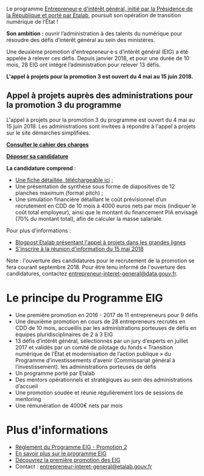 Le programme [Entrepreneur·e d'intérêt général, initié par la
Présidence de la République et porté par
Etalab](https://www.etalab.gouv.fr/entrepreneurs-dinteret-general),
poursuit son opération de transition numérique de l’État !

**Son ambition :** ouvrir l’administration à des talents du numérique
pour résoudre des défis d’intérêt général au sein des ministères.

Une deuxième promotion d'entrepreneur·e·s d’intérêt général (EIG) a
été appelée à relever ces défis.  Depuis janvier 2018, et pour une
durée de 10 mois, 28 EIG ont intégré l’administration pour relever 13
défis.

**L'appel à projets pour la promotion 3 est ouvert du 4 mai au 15 juin 2018.**

## Appel à projets auprès des administrations pour la promotion 3 du programme

L'appel à projets pour la promotion 3 du programme est ouvert du 4 mai au 15 juin 2018. Les administrations sont invitées à répondre à l'appel à projets sur le site démarches simplifiées.

[**Consulter le cahier des charges**](https://entrepreneur-interet-general.etalab.gouv.fr/assets/20180504-AAP-EIG3.pdf) 

[**Déposer sa candidature**](https://www.demarches-simplifiees.fr/commencer/eig3)

**La candidature comprend** :
* [Une fiche détaillée, téléchargeable ici](https://entrepreneur-interet-general.etalab.gouv.fr/assets/AAPEIG3_Fichedetaillee.docx) ; 
* Une présentation de synthèse sous forme de diapositives de 12 planches maximum (format pitch) ;
* Une simulation financière détaillant le coût prévisionnel d’un recrutement en CDD de 10 mois à 4000 euros nets par mois (indiquer le coût total employeur), ainsi que le montant du financement PIA envisagé (70% du montant total), afin de calculer la masse salariale.  

Pour plus d'informations :
* [Blogpost Etalab présentant l'appel à projets dans les grandes lignes](https://www.etalab.gouv.fr/entrepreneur-e-dinteret-general-lappel-a-projets-pour-la-promotion-3-est-ouvert)
* [S'inscrire à la réunion d'information du 15 mai 2018](https://eig3-reunion-dinformations-aap.eventbrite.fr)

Note : l'ouverture des candidatures pour le recrutement de la promotion se fera courant septembre 2018. Pour être tenu informé de l'ouverture des candidatures, contactez entrepreneur-interet-general@data.gouv.fr. 

# Le principe du Programme EIG

* Une première promotion en 2016 - 2017 de 11 entrepreneurs pour 9 défis
* Une deuxième promotion en cours de 28 entrepreneurs recrutés en CDD de 10 mois, accueillis par les administrations porteuses de défis en équipes pluridisciplinaires de 2 à 3 EIG
* 13 défis d’intérêt général, sélectionnés par un jury d’experts en juillet 2017 et validés par un comité de pilotage du fonds « Transition numérique de l’État et modernisation de l’action publique » du Programme d’investissements d’avenir (Commissariat général à l’investissement).
  les administrations porteuses de défis
* Un programme porté par Etalab
* Des mentors opérationnels et stratégiques au sein des
  administrations d’accueil
* Une promotion soudée et réunie régulièrement lors de sessions de
  mentoring
* Une rémunération de 4000€ nets par mois

# Plus d'informations

* [Règlement du Programme EIG - Promotion 2 ](https://entrepreneur-interet-general.etalab.gouv.fr/assets/EIG-promotion2_reglement_programme_VFF.pdf)
* [En savoir plus sur le programme EIG](https://www.etalab.gouv.fr/entrepreneurs-dinteret-general)
* [Découvrez la première promotion des EIG](https://www.etalab.gouv.fr/decouvrez-la-1e-promotion-des-entrepreneurs-dinteret-general)
* Contact : entrepreneur-interet-general@etalab.gouv.fr

